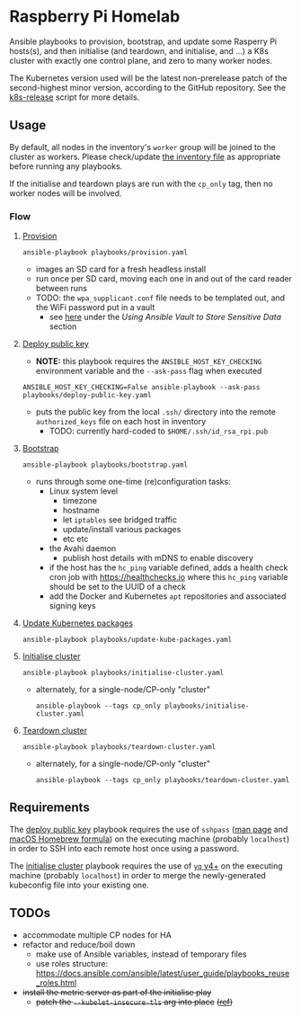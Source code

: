 # Raspberry Pi Homelab

Ansible playbooks to provision, bootstrap, and update some Rasperry Pi hosts(s), and then initialise (and teardown, and
initialise, and ...) a K8s cluster with exactly one control plane, and zero to many worker nodes.

The Kubernetes version used will be the latest non-prerelease patch of the second-highest minor version, according to
the GitHub repository.
See the [k8s-release](./scripts/k8s-release.sh) script for more details.

## Usage

By default, all nodes in the inventory's `worker` group will be joined to the cluster as workers.
Please check/update [the inventory file](inventory.yaml) as appropriate before running any playbooks.

If the initialise and teardown plays are run with the `cp_only` tag, then no worker nodes will be involved.

### Flow

1. [Provision](playbooks/provision.yaml)

    ```shell
    ansible-playbook playbooks/provision.yaml
    ```

    - images an SD card for a fresh headless install
    - run once per SD card, moving each one in and out of the card reader between runs
    - TODO: the `wpa_supplicant.conf` file needs to be templated out, and the WiFi password put in a vault
      - see [here](https://www.digitalocean.com/community/cheatsheets/how-to-use-ansible-cheat-sheet-guide)
        under the *Using Ansible Vault to Store Sensitive Data* section

1. [Deploy public key](playbooks/deploy-public-key.yaml)

    - **NOTE:** this playbook requires the `ANSIBLE_HOST_KEY_CHECKING` environment variable and the `--ask-pass` flag
      when executed

    ```shell
    ANSIBLE_HOST_KEY_CHECKING=False ansible-playbook --ask-pass playbooks/deploy-public-key.yaml
    ```

    - puts the public key from the local `.ssh/` directory into the remote `authorized_keys` file on each host in
      inventory
      - TODO: currently hard-coded to `$HOME/.ssh/id_rsa_rpi.pub`

1. [Bootstrap](playbooks/bootstrap.yaml)

    ```shell
    ansible-playbook playbooks/bootstrap.yaml
    ```

    - runs through some one-time (re)configuration tasks:
      - Linux system level
        - timezone
        - hostname
        - let `iptables` see bridged traffic
        - update/install various packages
        - etc etc
      - the Avahi daemon
        - publish host details with mDNS to enable discovery
      - if the host has the `hc_ping` variable defined, adds a health check cron job with <https://healthchecks.io>
        where this `hc_ping` variable should be set to the UUID of a check
      - add the Docker and Kubernetes `apt` repositories and associated signing keys

1. [Update Kubernetes packages](playbooks/update-kube-packages.yaml)

    ```shell
    ansible-playbook playbooks/update-kube-packages.yaml
    ```

1. [Initialise cluster](playbooks/initialise-cluster.yaml)

    ```shell
    ansible-playbook playbooks/initialise-cluster.yaml
    ```

    - alternately, for a single-node/CP-only "cluster"

        ```shell
        ansible-playbook --tags cp_only playbooks/initialise-cluster.yaml
        ```

1. [Teardown cluster](playbooks/teardown-cluster.yaml)

    ```shell
    ansible-playbook playbooks/teardown-cluster.yaml
    ```

    - alternately, for a single-node/CP-only "cluster"

        ```shell
        ansible-playbook --tags cp_only playbooks/teardown-cluster.yaml
        ```

## Requirements

The [deploy public key](playbooks/deploy-public-key.yaml) playbook requires the use of `sshpass`
([man page](https://linux.die.net/man/1/sshpass) and
[macOS Homebrew formula](https://github.com/nunnun/homebrew-sshpass/compare)) on the executing machine (probably
`localhost`) in order to SSH into each remote host once using a password.

The [initialise cluster](playbooks/initialise-cluster.yaml) playbook requires the use of
[`yq` v4+](https://github.com/mikefarah/yq) on the executing machine (probably `localhost`) in order to merge the
newly-generated kubeconfig file into your existing one.

## TODOs

- accommodate multiple CP nodes for HA
- refactor and reduce/boil down
  - make use of Ansible variables, instead of temporary files
  - use roles structure: <https://docs.ansible.com/ansible/latest/user_guide/playbooks_reuse_roles.html>
- ~~install the metric server as part of the initialise play~~
  - ~~patch the `--kubelet-insecure-tls` arg into place~~
    ~~([ref](https://github.com/kubernetes-sigs/metrics-server/issues/131#issuecomment-516505683))~~
